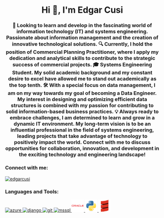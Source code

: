 <h1 align="center">Hi 👋, I'm Edgar Cusi</h1>
<h3 align="center">🚀 Looking to learn and develop in the fascinating world of information technology (IT) and systems engineering. Passionate about information management and the creation of innovative technological solutions. 🔍 Currently, I hold the position of Commercial Planning Practitioner, where I apply my dedication and analytical skills to contribute to the strategic success of commercial projects. 🎓 Systems Engineering Student. My solid academic background and my constant desire to excel have allowed me to stand out academically as the top tenth. 🛠️ With a special focus on data management, I am on my way towards my goal of becoming a Data Engineer. My interest in designing and optimizing efficient data structures is combined with my passion for contributing to solid information-based business practices. 💡 Always ready to embrace challenges, I am determined to learn and grow in a dynamic IT environment. My long-term vision is to be an influential professional in the field of systems engineering, leading projects that take advantage of technology to positively impact the world. Connect with me to discuss opportunities for collaboration, innovation, and development in the exciting technology and engineering landscape!</h3>

<h3 align="left">Connect with me:</h3>
<p align="left">
<a href="https://linkedin.com/in/edgarcusi" target="blank"><img align="center" src="https://raw.githubusercontent.com/rahuldkjain/github-profile-readme-generator/master/src/images/icons/Social/linked-in-alt.svg" alt="edgarcusi" height="30" width="40" /></a>
</p>

<h3 align="left">Languages and Tools:</h3>
<p align="left"> <a href="https://azure.microsoft.com/en-in/" target="_blank" rel="noreferrer"> <img src="https://www.vectorlogo.zone/logos/microsoft_azure/microsoft_azure-icon.svg" alt="azure" width="40" height="40"/> </a> <a href="https://www.djangoproject.com/" target="_blank" rel="noreferrer"> <img src="https://cdn.worldvectorlogo.com/logos/django.svg" alt="django" width="40" height="40"/> </a> <a href="https://git-scm.com/" target="_blank" rel="noreferrer"> <img src="https://www.vectorlogo.zone/logos/git-scm/git-scm-icon.svg" alt="git" width="40" height="40"/> </a> <a href="https://www.microsoft.com/en-us/sql-server" target="_blank" rel="noreferrer"> <img src="https://www.svgrepo.com/show/303229/microsoft-sql-server-logo.svg" alt="mssql" width="40" height="40"/> </a> <a href="https://www.oracle.com/" target="_blank" rel="noreferrer"> <img src="https://raw.githubusercontent.com/devicons/devicon/master/icons/oracle/oracle-original.svg" alt="oracle" width="40" height="40"/> </a> <a href="https://www.python.org" target="_blank" rel="noreferrer"> <img src="https://raw.githubusercontent.com/devicons/devicon/master/icons/python/python-original.svg" alt="python" width="40" height="40"/> </a> <a href="https://www.scala-lang.org" target="_blank" rel="noreferrer"> <img src="https://raw.githubusercontent.com/devicons/devicon/master/icons/scala/scala-original.svg" alt="scala" width="40" height="40"/> </a> </p>
